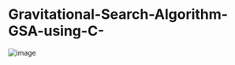 # Gravitational-Search-Algorithm-GSA-using-C-


![image](https://user-images.githubusercontent.com/83949402/117644210-8c744c80-b189-11eb-886a-0a4fa1f806c3.png)
